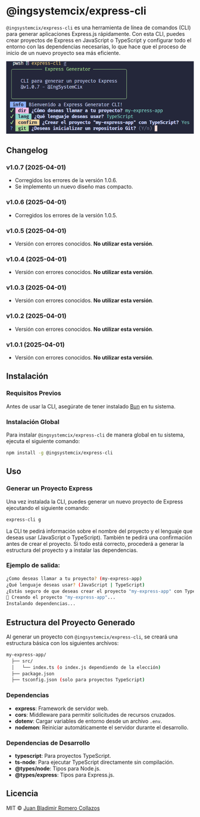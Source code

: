 # @ingsystemcix/express-cli

`@ingsystemcix/express-cli` es una herramienta de línea de comandos (CLI) para generar aplicaciones Express.js rápidamente. Con esta CLI, puedes crear proyectos de Express en JavaScript o TypeScript y configurar todo el entorno con las dependencias necesarias, lo que hace que el proceso de inicio de un nuevo proyecto sea más eficiente.

![TERMINAL EJECUCIÓN DE LA CREACIÓN DEL PROYECTO](./assets/presentation.png)

## Changelog

### v1.0.7 (2025-04-01)
- Corregidos los errores de la versión 1.0.6.
- Se implemento un nuevo diseño mas compacto.

### v1.0.6 (2025-04-01)
- Corregidos los errores de la versión 1.0.5.

### v1.0.5 (2025-04-01)
- Versión con errores conocidos. **No utilizar esta versión**.

### v1.0.4 (2025-04-01)
- Versión con errores conocidos. **No utilizar esta versión**.

### v1.0.3 (2025-04-01)
- Versión con errores conocidos. **No utilizar esta versión**.

### v1.0.2 (2025-04-01)
- Versión con errores conocidos. **No utilizar esta versión**.

### v1.0.1 (2025-04-01)
- Versión con errores conocidos. **No utilizar esta versión**.

## Instalación

### Requisitos Previos

Antes de usar la CLI, asegúrate de tener instalado [Bun](https://bun.sh/) en tu sistema.

### Instalación Global

Para instalar `@ingsystemcix/express-cli` de manera global en tu sistema, ejecuta el siguiente comando:

```bash
npm install -g @ingsystemcix/express-cli
```

## Uso

### Generar un Proyecto Express

Una vez instalada la CLI, puedes generar un nuevo proyecto de Express ejecutando el siguiente comando:

```bash
express-cli g
```

La CLI te pedirá información sobre el nombre del proyecto y el lenguaje que deseas usar (JavaScript o TypeScript). También te pedirá una confirmación antes de crear el proyecto. Si todo está correcto, procederá a generar la estructura del proyecto y a instalar las dependencias.

### Ejemplo de salida:

```bash
¿Como deseas llamar a tu proyecto? (my-express-app)
¿Qué lenguaje deseas usar? (JavaScript | TypeScript)
¿Estás seguro de que deseas crear el proyecto "my-express-app" con TypeScript? (Y/n)
🚀 Creando el proyecto "my-express-app"... 
Instalando dependencias...
```

## Estructura del Proyecto Generado

Al generar un proyecto con `@ingsystemcix/express-cli`, se creará una estructura básica con los siguientes archivos:

```bash
my-express-app/
  ├── src/
  │   └── index.ts (o index.js dependiendo de la elección)
  ├── package.json
  ├── tsconfig.json (solo para proyectos TypeScript)
```

### Dependencias

- **express**: Framework de servidor web.
- **cors**: Middleware para permitir solicitudes de recursos cruzados.
- **dotenv**: Cargar variables de entorno desde un archivo `.env`.
- **nodemon**: Reiniciar automáticamente el servidor durante el desarrollo.

### Dependencias de Desarrollo

- **typescript**: Para proyectos TypeScript.
- **ts-node**: Para ejecutar TypeScript directamente sin compilación.
- **@types/node**: Tipos para Node.js.
- **@types/express**: Tipos para Express.js.

## Licencia

MIT © [Juan Bladimir Romero Collazos](https://github.com/IngSystemCix)
